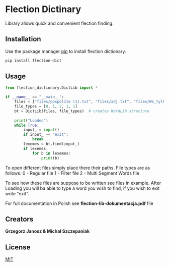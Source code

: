 # Flection Dictinary

Library allows quick and convenient flection finding.

## Installation

Use the package manager [pip](https://pip.pypa.io/en/stable/) to install flection dictionary.

```bash
pip install flection-dict
```

## Usage

```python
from flection_dictionary.DictLib import *

if __name__ == "__main__":
    files = ["files/pospolite (1).txt", "files/adj.txt", "files/WS_tylko_rzecz.txt", "files/adv.txt", "files/im_nom.txt"]
    file_types = [0, 1, 2, 1, 1]
    bt = DictLib(files, file_types)  # creates WordLib structure
    
    print("Loaded")
    while True:
        input_ = input()
        if input_ == "exit":
            break
        lexemes = bt.find(input_)
        if lexemes:
            for b in lexemes:
                print(b)
```

To open different files simply place there their paths. 
File types are as follows: 
    0 - Regular file
    1 - Filter file
    2 - Multi Segment Words file

To see how these files are suppose to be written see files in example.
After Loading you will ba able to type a word you wish to find, if you wish to exit write "exit".

For full documentation in Polish see **flection-lib-dokumentacja.pdf** file

## Creators
**Grzegorz Janosz & Michał Szczepaniak**

## License
[MIT](https://choosealicense.com/licenses/mit/)
